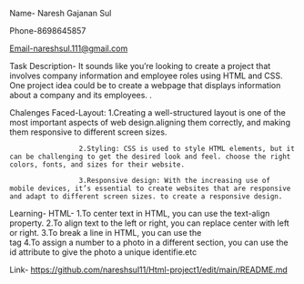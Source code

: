 Name- Naresh Gajanan Sul

Phone-8698645857

Email-nareshsul.111@gmail.com

Task Description-
                  It sounds like you’re looking to create a project that involves company information and employee roles using HTML and CSS. One project idea could be to create a webpage that displays information about a company and its employees.
.

Chalenges Faced-Layout:
                     1.Creating a well-structured layout is one of the most important aspects of web design.aligning them correctly, and making them responsive to different screen sizes.
                     
                     2.Styling: CSS is used to style HTML elements, but it can be challenging to get the desired look and feel. choose the right colors, fonts, and sizes for their website.
                     
                     3.Responsive design: With the increasing use of mobile devices, it’s essential to create websites that are responsive and adapt to different screen sizes. to create a responsive design.
                     

Learning-
      HTML- 1.To center text in HTML, you can use the text-align property.
            2.To align text to the left or right, you can replace center with left or right.
            3.To break a line in HTML, you can use the <br> tag
            4.To assign a number to a photo in a different section, you can use the id attribute to give the photo a unique identifie.etc

Link-  https://github.com/nareshsul11/Html-project1/edit/main/README.md            
                        
